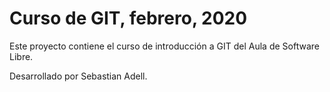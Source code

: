 # Curso de GIT, febrero, 2020

Este proyecto contiene el curso de introducción a GIT del Aula de Software Libre.

Desarrollado por Sebastian Adell.
